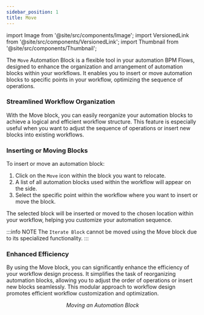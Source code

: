 ```yaml
---
sidebar_position: 1
title: Move
---
```


import Image from '@site/src/components/Image';
import VersionedLink from '@site/src/components/VersionedLink';
import Thumbnail from '@site/src/components/Thumbnail';

The `Move` Automation Block is a flexible tool in your automation BPM Flows, designed to enhance the organization and arrangement of automation blocks within your workflows. It enables you to insert or move automation blocks to specific points in your workflow, optimizing the sequence of operations.

<figure>
<Thumbnail src="/img/reference/automation-blocks/move/move-image.jpeg" alt="Move" />
</figure>

### Streamlined Workflow Organization

With the Move block, you can easily reorganize your automation blocks to achieve a logical and efficient workflow structure. This feature is especially useful when you want to adjust the sequence of operations or insert new blocks into existing workflows.

### Inserting or Moving Blocks

To insert or move an automation block:

1. Click on the `Move` icon within the block you want to relocate.
2. A list of all automation blocks used within the workflow will appear on the side.
3. Select the specific point within the workflow where you want to insert or move the block.

The selected block will be inserted or moved to the chosen location within your workflow, helping you customize your automation sequence.

:::info NOTE
The `Iterate Block` cannot be moved using the Move block due to its specialized functionality.
:::

### Enhanced Efficiency

By using the Move block, you can significantly enhance the efficiency of your workflow design process. It simplifies the task of reorganizing automation blocks, allowing you to adjust the order of operations or insert new blocks seamlessly. This modular approach to workflow design promotes efficient workflow customization and optimization.

<figure>
<Thumbnail src="/img/reference/automation-blocks/move/move-example.jpeg" alt="Move" />
<figcaption align='center'><i>Moving an Automation Block</i></figcaption>
</figure>


